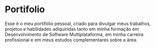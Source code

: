 # Portifolio
Esse é o meu portifólio pessoal, criado para divulgar meus trabalhos, projetos e habilidades adiquiridas tanto em minha formação em Desenvolvimento de Software Multiplataforma, em minha carreira profissional e
em meus estudos complementares sobre a área. 
